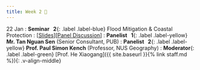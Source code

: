 ```yaml
---
title: Week 2 🌊
---
```


22 Jan
: **Seminar &nbsp; 2**{: .label .label-blue} Flood Mitigation & Coastal Protection
  : [[Slides]()][[Panel Discussion]()]
: **Panelist &nbsp; 1**{: .label .label-yellow} **Mr. Tan Nguan Sen** (Senior Consultant, PUB)
: **Panelist &nbsp; 2**{: .label .label-yellow} **Prof. Paul Simon Kench** (Professor, NUS Geography)
: **Moderator**{: .label .label-green} [Prof. He Xiaogang]({{ site.baseurl }}{% link staff.md %}){: .v-align-middle}
